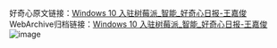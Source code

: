 好奇心原文链接：[Windows 10 入驻树莓派_智能_好奇心日报-王嘉俊](https://www.qdaily.com/articles/5835.html)
WebArchive归档链接：[Windows 10 入驻树莓派_智能_好奇心日报-王嘉俊](http://web.archive.org/web/20160524230637/http://www.qdaily.com:80/articles/5835.html)
![image](http://ww3.sinaimg.cn/large/007d5XDply1g3wholpfcbj30u02px4qp)